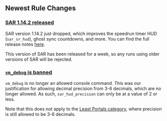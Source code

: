 ## Newest Rule Changes

### [<u>SAR 1.14.2 released</u>](https://discord.com/channels/146404426746167296/636786123091345438/1386304174844547124)

SAR version 1.14.2 just dropped, which improves the speedrun timer HUD (`sar_sr_hud`),
ghost sync countdowns, and more. You can find the full release notes [here](https://github.com/p2sr/SourceAutoRecord/releases/tag/1.14.2).

This version of SAR has been released for a week, so any runs using older versions of
SAR will be rejected.

### [<u>`vm_debug` is banned</u>](https://discord.com/channels/146404426746167296/636786123091345438/1352006194910466068)

`vm_debug` is no longer an allowed console command. This was our justification for
allowing decimal precision from 3-6 decimals, which are no longer allowed. As such,
`sar_hud_precision` can only be at a value of 2 or less.

Note that this does not apply to the [Least Portals category](https://lp.portal2.sr),
where precision is still allowed to be 3-6 decimals.
